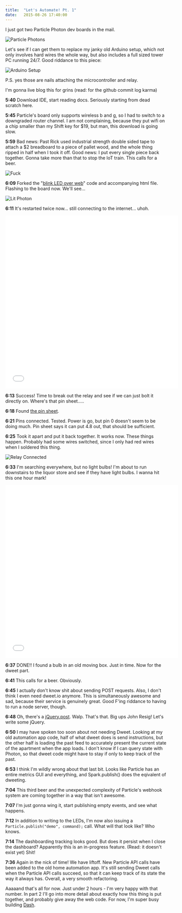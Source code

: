 ```yaml
---
title:  "Let's Automate! Pt. 1"
date:   2015-08-26 17:40:00
---
```


I just got two Particle Photon dev boards in the mail.

![Particle Photons]({{site-url}}/assets/images/automation/photon-unboxing.jpg)

Let's see if I can get them to replace my janky old Arduino setup, which not only involves hard wires the whole way, but also includes a full sized tower PC running 24/7. Good riddance to this piece:

![Arduino Setup]({{site-url}}/assets/images/automation/old-arduino.jpg)

P.S. yes those are nails attaching the microcontroller and relay.

I'm gonna live blog this for grins (read: for the github commit log karma)

__5:40__ Download IDE, start reading docs. Seriously starting from dead scratch here.

__5:45__ Particle's board only supports wireless b and g, so I had to switch to a downgraded router channel. I am not complaining, because they put wifi on a chip smaller than my Shift key for $19, but man, this download is going slow.

__5:59__ Bad news: Past Rick used industrial strength double sided tape to attach a $2 breadboard to a piece of pallet wood, and the whole thing ripped in half when I took it off. Good news: I put every single piece back together. Gonna take more than that to stop the IoT train. This calls for a beer.

![Fuck]({{site-url}}/assets/images/automation/breadboard-broken.jpg)

__6:09__ Forked the "[blink LED over web](https://docs.particle.io/guide/getting-started/examples/photon/#control-leds-over-the-39-net)" code and accompanying html file. Flashing to the board now. We'll see...

![Lit Photon]({{site-url}}/assets/images/automation/photon-lit.jpg)

__6:11__ It's restarted twice now... still connecting to the internet... uhoh.

<iframe src="//gfycat.com/ifr/DearestOrneryCatbird" frameborder="0" scrolling="no" width="540" height="540" style="-webkit-backface-visibility: hidden;-webkit-transform: scale(1);" ></iframe>

__6:13__ Success! Time to break out the relay and see if we can just bolt it directly on. Where's that pin sheet.....

__6:18__ Found [the pin sheet](https://docs.particle.io/assets/images/photon-kit-new.jpg). 

__6:21__ Pins connected. Tested. Power is go, but pin 0 doesn't seem to be doing much. Pin sheet says it can put 4.8 out, that should be sufficient.

__6:25__ Took it apart and put it back together. It works now. These things happen. Probably had some wires switched, since I only had red wires when I soldered this thing.

![Relay Connected]({{site-url}}/assets/images/automation/relay-connected.jpg)

__6:33__ I'm searching everywhere, but no light bulbs! I'm about to run downstairs to the liquor store and see if they have light bulbs. I wanna hit this one hour mark!

<iframe src="//gfycat.com/ifr/ImmaculatePreciousAmericanwigeon" frameborder="0" scrolling="no" width="540" height="540" style="-webkit-backface-visibility: hidden;-webkit-transform: scale(1);" ></iframe>

__6:37__ DONE!! I found a bulb in an old moving box. Just in time. Now for the dweet part.

__6:41__ This calls for a beer. Obviously.

__6:45__ I actually don't know shit about sending POST requests. Also, I don't think I even need dweet.io anymore. This is simultaneously awesome and sad, because their service is genuinely great. Good F'ing riddance to having to run a node server, though.

__6:48__ Oh, there's a [jQuery.post](https://api.jquery.com/jquery.post/). Walp. That's that. Big ups John Resig! Let's write some jQuery.

__6:50__ I may have spoken too soon about not needing Dweet. Looking at my old automation app code, half of what dweet does is send instructions, but the other half is loading the past feed to accurately present the current state of the apartment when the app loads. I don't know if I can query state with Photon, so that dweet code might have to stay if only to keep track of the past.

__6:53__ I think I'm wildly wrong about that last bit. Looks like Particle has an entire metrics GUI and everything, and Spark.publish() does the eqivalent of dweeting.

__7:04__ This third beer and the unexpected complexity of Particle's webhook system are coming together in a way that isn't awesome.

__7:07__ I'm just gonna wing it, start publishing empty events, and see what happens.

__7:12__ In addition to writing to the LEDs, I'm now also issuing a `Particle.publish("demo", command);` call. What will that look like? Who knows.

__7:14__ The dashboarding tracking looks good. But does it persist when I close the dashboard? Apparently this is an in-progress feature. (Read: it doesn't exist yet) Shit!

__7:36__ Again in the nick of time! We have liftoff. New Particle API calls have been added to the old home automation app. It's still sending Dweet calls when the Particle API calls succeed, so that it can keep track of its state the way it always has. Overall, a very smooth refactoring.

Aaaaand that's all for now. Just under 2 hours - I'm very happy with that number. In part 2 I'll go into more detail about exactly how this thing is put together, and probably give away the web code. For now, I'm super busy building [Dash](https://getdash.io/).